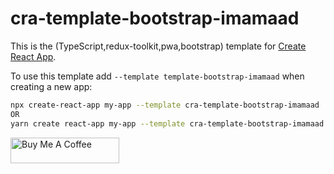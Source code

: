 # cra-template-bootstrap-imamaad

This is the (TypeScript,redux-toolkit,pwa,bootstrap) template
for [Create React App](https://github.com/facebook/create-react-app).

To use this template add `--template template-bootstrap-imamaad` when creating a new app:

```sh
npx create-react-app my-app --template cra-template-bootstrap-imamaad
OR
yarn create react-app my-app --template cra-template-bootstrap-imamaad
```

<a href="https://www.buymeacoffee.com/imamaadirQ" target="_blank"><img src="https://cdn.buymeacoffee.com/buttons/default-orange.png" alt="Buy Me A Coffee" height="41" width="174"></a>
